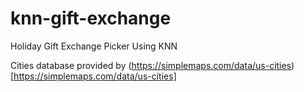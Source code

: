 # knn-gift-exchange

Holiday Gift Exchange Picker Using KNN

Cities database provided by (https://simplemaps.com/data/us-cities)[https://simplemaps.com/data/us-cities]